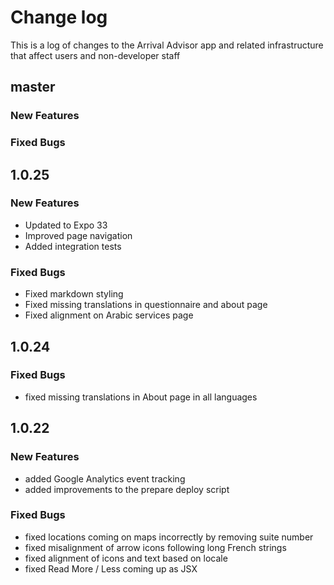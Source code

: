 # Change log

This is a log of changes to the Arrival Advisor app and related infrastructure that affect users and non-developer staff

## master

### New Features

### Fixed Bugs

## 1.0.25

### New Features
* Updated to Expo 33
* Improved page navigation
* Added integration tests

### Fixed Bugs
* Fixed markdown styling
* Fixed missing translations in questionnaire and about page
* Fixed alignment on Arabic services page

## 1.0.24

### Fixed Bugs

* fixed missing translations in About page in all languages 


## 1.0.22

### New Features

* added Google Analytics event tracking 
* added improvements to the prepare deploy script

### Fixed Bugs

* fixed locations coming on maps incorrectly by removing suite number 
* fixed misalignment of arrow icons following long French strings 
* fixed alignment of icons and text based on locale 
* fixed Read More / Less coming up as JSX

